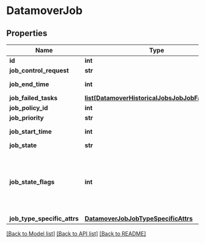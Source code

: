 # DatamoverJob

## Properties
Name | Type | Description | Notes
------------ | ------------- | ------------- | -------------
**id** | **int** | Unique Job ID. | [optional] 
**job_control_request** | **str** | Job control request. | [optional] 
**job_end_time** | **int** | The time in seconds past the epoch | [optional] 
**job_failed_tasks** | [**list[DatamoverHistoricalJobsJobJobFailedTask]**](DatamoverHistoricalJobsJobJobFailedTask.md) | Job Failed Tasks | [optional] 
**job_policy_id** | **int** | Policy ID associated with this job. | [optional] 
**job_priority** | **str** | The relative priority of the job. | [optional] 
**job_start_time** | **int** | The time in seconds past the epoch | [optional] 
**job_state** | **str** | Job state | [optional] 
**job_state_flags** | **int** | This shows if job has some failure and failure code/info: DM_JOB_HAS_NO_FAILURE &#x3D; 0, DM_JOB_FAILURE_ENCOUNTERED &#x3D; 1, DM_JOB_CANNOT_COMPLETE &#x3D; 2, DM_JOB_ALREADY_RUNNING &#x3D; 4. | [optional] 
**job_type_specific_attrs** | [**DatamoverJobJobTypeSpecificAttrs**](DatamoverJobJobTypeSpecificAttrs.md) | Job type specific attributes. | [optional] 

[[Back to Model list]](../README.md#documentation-for-models) [[Back to API list]](../README.md#documentation-for-api-endpoints) [[Back to README]](../README.md)


